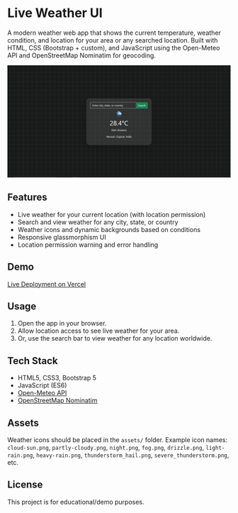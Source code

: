 # Live Weather UI

A modern weather web app that shows the current temperature, weather condition, and location for your area or any searched location. Built with HTML, CSS (Bootstrap + custom), and JavaScript using the Open-Meteo API and OpenStreetMap Nominatim for geocoding.

![alt text](image.png)

## Features
- Live weather for your current location (with location permission)
- Search and view weather for any city, state, or country
- Weather icons and dynamic backgrounds based on conditions
- Responsive glassmorphism UI
- Location permission warning and error handling

## Demo
[Live Deployment on Vercel](https://weather-api-project-virid.vercel.app/)

## Usage
1. Open the app in your browser.
2. Allow location access to see live weather for your area.
3. Or, use the search bar to view weather for any location worldwide.

## Tech Stack
- HTML5, CSS3, Bootstrap 5
- JavaScript (ES6)
- [Open-Meteo API](https://open-meteo.com/)
- [OpenStreetMap Nominatim](https://nominatim.openstreetmap.org/)

## Assets
Weather icons should be placed in the `assets/` folder. Example icon names: `cloud-sun.png`, `partly-cloudy.png`, `night.png`, `fog.png`, `drizzle.png`, `light-rain.png`, `heavy-rain.png`, `thunderstorm_hail.png`, `severe_thunderstorm.png`, etc.

## License
This project is for educational/demo purposes.
